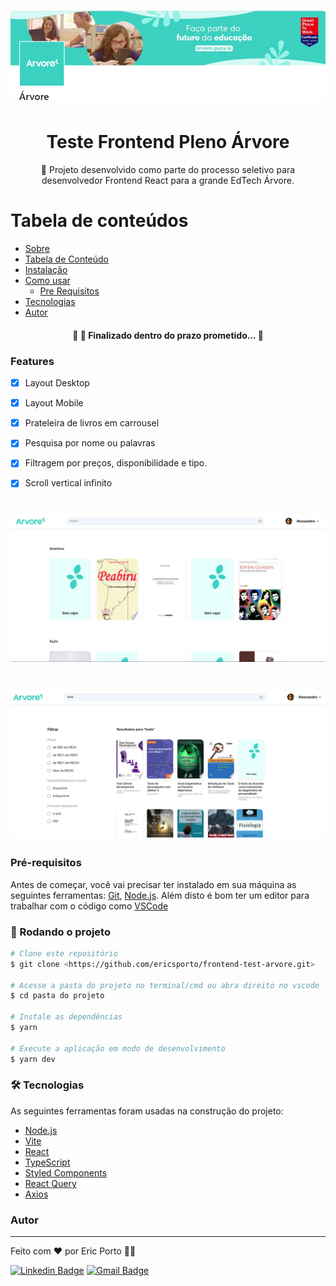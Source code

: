 <h1 align="center">
  <img alt="árvore-banner" title="Árvore" src="./src/assets/Arvore.PNG" />
</h1>

<h1 align="center">Teste Frontend Pleno Árvore</h1>

<p align="center">🚀 Projeto desenvolvido como parte do processo seletivo para desenvolvedor Frontend React para a grande EdTech Árvore.</p>

Tabela de conteúdos
=================
<!--ts-->
   * [Sobre](#Sobre)
   * [Tabela de Conteúdo](#tabela-de-conteudo)
   * [Instalação](#instalacao)
   * [Como usar](#como-usar)
      * [Pre Requisitos](#pre-requisitos)
   * [Tecnologias](#tecnologias)
   * [Autor](#autor)
<!--te-->

<h4 align="center">
	🚧  🚀 Finalizado dentro do prazo prometido...  🚧
</h4>

### Features

- [x] Layout Desktop
- [x] Layout Mobile
- [x] Prateleira de livros em carrousel
- [x] Pesquisa por nome ou palavras
- [x] Filtragem por preços, disponibilidade e tipo.
- [x] Scroll vertical infinito


<h1 align="center">
  <img alt="primeira-pagina" title="Primeira página" src="./src/assets/screenshot.PNG" />
</h1>
<h1 align="center">
  <img alt="pagina-pos-pesquisa" title="Página pós pesquisa" src="./src/assets/screenshot2.PNG" />
</h1>

### Pré-requisitos

Antes de começar, você vai precisar ter instalado em sua máquina as seguintes ferramentas:
[Git](https://git-scm.com), [Node.js](https://nodejs.org/en/).
Além disto é bom ter um editor para trabalhar com o código como [VSCode](https://code.visualstudio.com/)

### 🎲 Rodando o projeto

```bash
# Clone este repositório
$ git clone <https://github.com/ericsporto/frontend-test-arvore.git>

# Acesse a pasta do projeto no terminal/cmd ou abra direito no vscode
$ cd pasta do projeto

# Instale as dependências
$ yarn

# Execute a aplicação em modo de desenvolvimento
$ yarn dev

```

### 🛠 Tecnologias

As seguintes ferramentas foram usadas na construção do projeto:

- [Node.js](https://nodejs.org/en/)
- [Vite](https://vitejs.dev/guide/)
- [React](https://pt-br.reactjs.org/)
- [TypeScript](https://www.typescriptlang.org/)
- [Styled Components](https://styled-components.com/docs)
- [React Query](https://react-query-v3.tanstack.com/)
- [Axios](https://axios-http.com/docs/intro)


### Autor
---

Feito com ❤️ por Eric Porto 👋🏽

 [![Linkedin Badge](https://img.shields.io/badge/-Eric-blue?style=flat-square&logo=Linkedin&logoColor=white&link=https://www.linkedin.com/in/ericsporto/)](https://www.linkedin.com/in/ericsporto/)
[![Gmail Badge](https://img.shields.io/badge/-ericsporto@gmail.com-c14438?style=flat-square&logo=Gmail&logoColor=white&link=mailto:ericsporto@gmail.com)](mailto:ericsporto@gmail.com)
